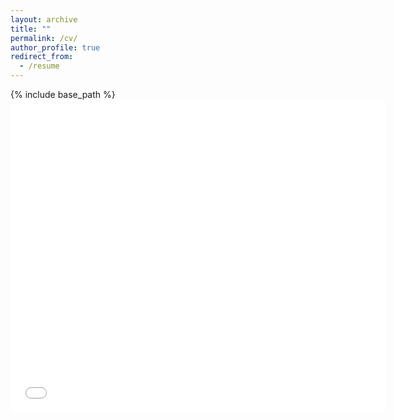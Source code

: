 ```yaml
---
layout: archive
title: ""
permalink: /cv/
author_profile: true
redirect_from:
  - /resume
---
```


{% include base_path %}
<embed src="marcwu-929.github.io/files/CV_Mingda Wu.pdf" type="application/pdf" width="600px" height="500px" />

